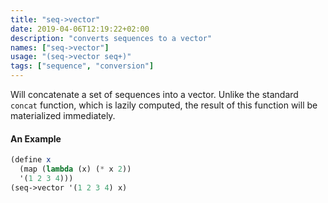 ```yaml
---
title: "seq->vector"
date: 2019-04-06T12:19:22+02:00
description: "converts sequences to a vector"
names: ["seq->vector"]
usage: "(seq->vector seq+)"
tags: ["sequence", "conversion"]
---
```

Will concatenate a set of sequences into a vector. Unlike the standard `concat` function, which is lazily computed, the result of this function will be materialized immediately.

#### An Example

~~~scheme
(define x
  (map (lambda (x) (* x 2))
  '(1 2 3 4)))
(seq->vector '(1 2 3 4) x)
~~~